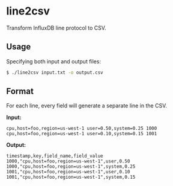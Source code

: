 line2csv
========

Transform InfluxDB line protocol to CSV.

Usage
-----

Specifying both input and output files:

```bash
$ ./line2csv input.txt -o output.csv
```

Format
------

For each line, every field will generate a separate line in the CSV.

**Input:**

```text
cpu,host=foo,region=us-west-1 user=0.50,system=0.25 1000
cpu,host=foo,region=us-west-1 user=0.10,system=0.15 1001
```

**Output:**

```csv
timestamp,key,field_name,field_value
1000,"cpu,host=foo,region=us-west-1",user,0.50
1000,"cpu,host=foo,region=us-west-1",system,0.25
1001,"cpu,host=foo,region=us-west-1",user,0.10
1001,"cpu,host=foo,region=us-west-1",system,0.15
```
